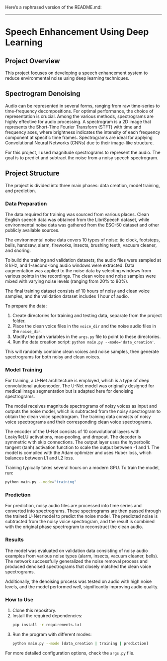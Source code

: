 Here’s a rephrased version of the README.md:

---

# Speech Enhancement Using Deep Learning

## Project Overview

This project focuses on developing a speech enhancement system to reduce environmental noise using deep learning techniques.

## Spectrogram Denoising

Audio can be represented in several forms, ranging from raw time-series to time-frequency decompositions. For optimal performance, the choice of representation is crucial. Among the various methods, spectrograms are highly effective for audio processing. A spectrogram is a 2D image that represents the Short-Time Fourier Transform (STFT) with time and frequency axes, where brightness indicates the intensity of each frequency component at specific time frames. Spectrograms are ideal for applying Convolutional Neural Networks (CNNs) due to their image-like structure.

For this project, I used magnitude spectrograms to represent the audio. The goal is to predict and subtract the noise from a noisy speech spectrogram.

## Project Structure

The project is divided into three main phases: data creation, model training, and prediction.

### Data Preparation

The data required for training was sourced from various places. Clean English speech data was obtained from the LibriSpeech dataset, while environmental noise data was gathered from the ESC-50 dataset and other publicly available sources.

The environmental noise data covers 10 types of noise: tic clock, footsteps, bells, handsaw, alarm, fireworks, insects, brushing teeth, vacuum cleaner, and snoring.

To build the training and validation datasets, the audio files were sampled at 8 kHz, and 1-second-long audio windows were extracted. Data augmentation was applied to the noise data by selecting windows from various points in the recordings. The clean voice and noise samples were mixed with varying noise levels (ranging from 20% to 80%).

The final training dataset consists of 10 hours of noisy and clean voice samples, and the validation dataset includes 1 hour of audio.

To prepare the data:
1. Create directories for training and testing data, separate from the project folder.
2. Place the clean voice files in the `voice_dir` and the noise audio files in the `noise_dir`.
3. Modify the path variables in the `args.py` file to point to these directories.
4. Run the data creation script: `python main.py --mode='data_creation'`.

This will randomly combine clean voices and noise samples, then generate spectrograms for both noisy and clean voices.

### Model Training

For training, a U-Net architecture is employed, which is a type of deep convolutional autoencoder. The U-Net model was originally designed for medical image segmentation but is adapted here for denoising spectrograms.

The model receives magnitude spectrograms of noisy voices as input and outputs the noise model, which is subtracted from the noisy spectrogram to obtain the clean voice spectrogram. The training data consists of noisy voice spectrograms and their corresponding clean voice spectrograms.

The encoder of the U-Net consists of 10 convolutional layers with LeakyReLU activations, max-pooling, and dropout. The decoder is symmetric with skip connections. The output layer uses the hyperbolic tangent (tanh) activation function to scale the output between -1 and 1. The model is compiled with the Adam optimizer and uses Huber loss, which balances between L1 and L2 loss.

Training typically takes several hours on a modern GPU. To train the model, run:
```bash
python main.py --mode="training"
```

### Prediction

For prediction, noisy audio files are processed into time series and converted into spectrograms. These spectrograms are then passed through the trained U-Net model to predict the noise model. The predicted noise is subtracted from the noisy voice spectrogram, and the result is combined with the original phase spectrogram to reconstruct the clean audio.

### Results

The model was evaluated on validation data consisting of noisy audio examples from various noise types (alarm, insects, vacuum cleaner, bells). The network successfully generalized the noise removal process and produced denoised spectrograms that closely matched the clean voice spectrograms.

Additionally, the denoising process was tested on audio with high noise levels, and the model performed well, significantly improving audio quality.

### How to Use

1. Clone this repository.
2. Install the required dependencies:
   ```bash
   pip install -r requirements.txt
   ```
3. Run the program with different modes:
   ```bash
   python main.py --mode [data_creation | training | prediction]
   ```

For more detailed configuration options, check the `args.py` file.

